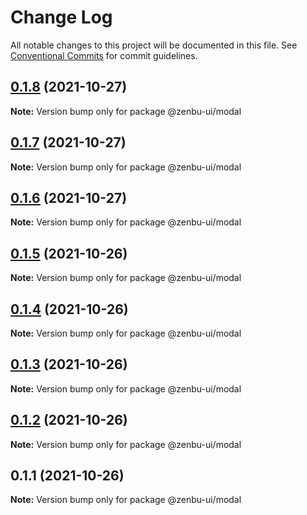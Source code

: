 # Change Log

All notable changes to this project will be documented in this file.
See [Conventional Commits](https://conventionalcommits.org) for commit guidelines.

## [0.1.8](https://github.com/KodepandaID/zenbu-ui/compare/@zenbu-ui/modal@0.1.7...@zenbu-ui/modal@0.1.8) (2021-10-27)

**Note:** Version bump only for package @zenbu-ui/modal





## [0.1.7](https://github.com/KodepandaID/zenbu-ui/compare/@zenbu-ui/modal@0.1.6...@zenbu-ui/modal@0.1.7) (2021-10-27)

**Note:** Version bump only for package @zenbu-ui/modal





## [0.1.6](https://github.com/KodepandaID/zenbu-ui/compare/@zenbu-ui/modal@0.1.5...@zenbu-ui/modal@0.1.6) (2021-10-27)

**Note:** Version bump only for package @zenbu-ui/modal





## [0.1.5](https://github.com/KodepandaID/zenbu-ui/compare/@zenbu-ui/modal@0.1.4...@zenbu-ui/modal@0.1.5) (2021-10-26)

**Note:** Version bump only for package @zenbu-ui/modal





## [0.1.4](https://github.com/KodepandaID/zenbu-ui/compare/@zenbu-ui/modal@0.1.3...@zenbu-ui/modal@0.1.4) (2021-10-26)

**Note:** Version bump only for package @zenbu-ui/modal





## [0.1.3](https://github.com/KodepandaID/zenbu-ui/compare/@zenbu-ui/modal@0.1.2...@zenbu-ui/modal@0.1.3) (2021-10-26)

**Note:** Version bump only for package @zenbu-ui/modal





## [0.1.2](https://github.com/KodepandaID/zenbu-ui/compare/@zenbu-ui/modal@0.1.1...@zenbu-ui/modal@0.1.2) (2021-10-26)

**Note:** Version bump only for package @zenbu-ui/modal





## 0.1.1 (2021-10-26)

**Note:** Version bump only for package @zenbu-ui/modal
